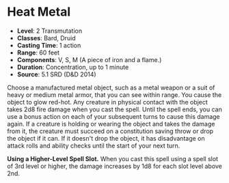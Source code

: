 # Heat Metal

- **Level**: 2 Transmutation
- **Classes**: Bard, Druid
- **Casting Time**: 1 action
- **Range**: 60 feet
- **Components**: V, S, M (A piece of iron and a flame.)
- **Duration**: Concentration, up to 1 minute
- **Source**: 5.1 SRD (D&D 2014)

Choose a manufactured metal object, such as a metal weapon or a suit of heavy or medium metal armor, that you can see within range. You cause the object to glow red-hot. Any creature in physical contact with the object takes 2d8 fire damage when you cast the spell. Until the spell ends, you can use a bonus action on each of your subsequent turns to cause this damage again. If a creature is holding or wearing the object and takes the damage from it, the creature must succeed on a constitution saving throw or drop the object if it can. If it doesn't drop the object, it has disadvantage on attack rolls and ability checks until the start of your next turn.

**Using a Higher-Level Spell Slot.** When you cast this spell using a spell slot of 3rd level or higher, the damage increases by 1d8 for each slot level above 2nd.
